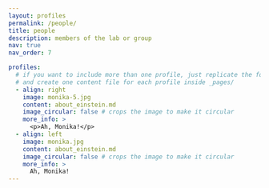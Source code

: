 ```yaml
---
layout: profiles
permalink: /people/
title: people
description: members of the lab or group
nav: true
nav_order: 7

profiles:
  # if you want to include more than one profile, just replicate the following block
  # and create one content file for each profile inside _pages/
  - align: right
    image: monika-5.jpg
    content: about_einstein.md
    image_circular: false # crops the image to make it circular
    more_info: >
      <p>Ah, Monika!</p>
  - align: left
    image: monika.jpg
    content: about_einstein.md
    image_circular: false # crops the image to make it circular
    more_info: >
      Ah, Monika!
---
```

